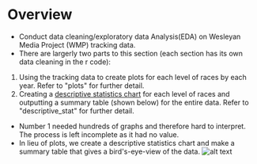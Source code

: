 # Overview
* Conduct data cleaning/exploratory data Analysis(EDA) on Wesleyan Media Project (WMP) tracking data. 
* There are largerly two parts to this section (each section has its own data cleaning in the r code): 
1) Using the tracking data to create plots for each level of races by each year. Refer to "plots" for further detail.
2) Creating a [descriptive statistics chart](https://github.com/grantjw/text_analysis_proj2/blob/main/eda_fold1/descriptive_stat/Descriptive%20Stat.xlsx) for each level of races and outputting a summary table (shown below) for the entire data. Refer to "descriptive_stat" for further detail. 
 

* Number 1 needed hundreds of graphs and therefore hard to interpret. The process is left incomplete as it had no value. 
* In lieu of plots, we create a descriptive statistics chart and make a summary table that gives a bird's-eye-view of the data. 
![alt text](https://github.com/grantjw/text_analysis_proj2/blob/main/eda_fold1/descriptive_stat/summarytable.PNG)

